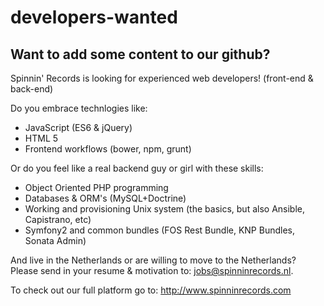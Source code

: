 # developers-wanted

## Want to add some content to our github?

Spinnin' Records is looking for experienced web developers! (front-end & back-end)

Do you embrace technlogies like:

- JavaScript (ES6 & jQuery)
- HTML 5
- Frontend workflows (bower, npm, grunt)

Or do you feel like a real backend guy or girl with these skills:

- Object Oriented PHP programming
- Databases & ORM's (MySQL+Doctrine)
- Working and provisioning Unix system (the basics, but also Ansible, Capistrano, etc)
- Symfony2 and common bundles (FOS Rest Bundle, KNP Bundles, Sonata Admin)

And live in the Netherlands or are willing to move to the Netherlands? Please send in your resume & motivation to: jobs@spinninrecords.nl.

To check out our full platform go to: http://www.spinninrecords.com